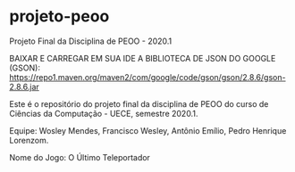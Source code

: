 # projeto-peoo
Projeto Final da Disciplina de PEOO - 2020.1

BAIXAR E CARREGAR EM SUA IDE A BIBLIOTECA DE JSON DO GOOGLE (GSON): https://repo1.maven.org/maven2/com/google/code/gson/gson/2.8.6/gson-2.8.6.jar

Este é o repositório do projeto final da disciplina de PEOO do curso de Ciências da Computação - UECE, semestre 2020.1.

Equipe: Wosley Mendes, Francisco Wesley, Antônio Emílio, Pedro Henrique Lorenzom.

Nome do Jogo: O Último Teleportador

